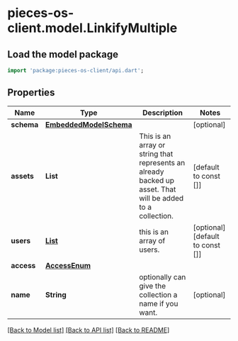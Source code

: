 # pieces-os-client.model.LinkifyMultiple

## Load the model package
```dart
import 'package:pieces-os-client/api.dart';
```

## Properties
Name | Type | Description | Notes
------------ | ------------- | ------------- | -------------
**schema** | [**EmbeddedModelSchema**](EmbeddedModelSchema.md) |  | [optional] 
**assets** | **List<String>** | This is an array or string that represents an already backed up asset. That will be added to a collection. | [default to const []]
**users** | [**List<SeededUser>**](SeededUser.md) | this is an array of users. | [optional] [default to const []]
**access** | [**AccessEnum**](AccessEnum.md) |  | 
**name** | **String** | optionally can give the collection a name if you want. | [optional] 

[[Back to Model list]](../README.md#documentation-for-models) [[Back to API list]](../README.md#documentation-for-api-endpoints) [[Back to README]](../README.md)


